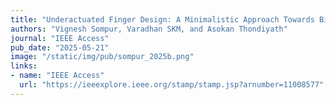 ```yaml
---
title: "Underactuated Finger Design: A Minimalistic Approach Towards Biomimetic Prosthetic Finger"
authors: "Vignesh Sompur, Varadhan SKM, and Asokan Thondiyath"
journal: "IEEE Access"
pub_date: "2025-05-21"
image: "/static/img/pub/sompur_2025b.png"
links:
- name: "IEEE Access"
  url: "https://ieeexplore.ieee.org/stamp/stamp.jsp?arnumber=11008577"
---
```


